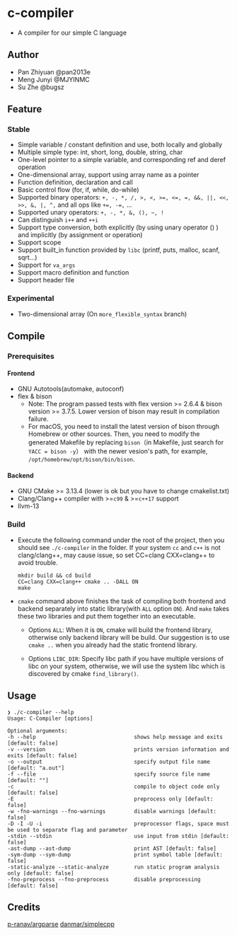 # c-compiler

+ A compiler for our simple C language



## Author

+ Pan Zhiyuan @pan2013e
+ Meng Junyi @MJYINMC
+ Su Zhe @bugsz



## Feature

### Stable

+ Simple variable / constant definition and use, both locally and globally
+ Multiple simple type: int, short, long, double, string, char
+ One-level pointer to a simple variable, and corresponding ref and deref operation
+ One-dimensional array, support using array name as a pointer
+ Function definition, declaration and call
+ Basic control flow (for, if, while, do-while)
+ Supported binary operators: `+, -, *, /, >, <, >=, <=, =, &&, ||, <<, >>, &, |, ^,` and all ops like `+=, -=,` ...
+ Supported unary operators: `+, -, *, &, (), ~, !`
+ Can distinguish `i++` and `++i`
+ Support type conversion, both explicitly (by using unary operator () ) and implicitly (by assignment or operation)
+ Support scope
+ Support built_in function provided by `libc` (printf, puts, malloc, scanf, sqrt...)
+ Support for `va_args`
+ Support macro definition and function
+ Support header file



### Experimental

+ Two-dimensional array (On `more_flexible_syntax` branch)



## Compile

### Prerequisites

#### Frontend

+ GNU Autotools(automake, autoconf)
+ flex & bison
  * Note: The program passed tests with flex version >= 2.6.4 & bison version >= 3.7.5. Lower version of bison may result in compilation failure. 
  * For macOS, you need to install the latest version of bison through Homebrew or other sources. Then, you need to modify the generated Makefile by replacing `bison`（in Makefile, just search for `YACC = bison -y`） with the newer vesion's path, for example, `/opt/homebrew/opt/bison/bin/bison`.


#### Backend

+ GNU CMake >= 3.13.4 (lower is ok but you have to change cmakelist.txt)
+ Clang/Clang++ compiler with >=`c99` & >=`c++17` support
+ llvm-13





### Build

+ Execute the following command under the root of the project, then you should see `./c-compiler` in the folder. If your system `cc` and `c++` is not clang/clang++, may cause issue, so set CC=clang CXX=clang++ to avoid trouble.

  ```shell
  mkdir build && cd build
  CC=clang CXX=clang++ cmake .. -DALL ON
  make
  ```



+ `cmake` command above finishes the task of compiling both frontend and backend separately into static library(with `ALL` option `ON`). And `make` takes these two libraries and put them together into an executable. 
  + Options `ALL`: When it is `ON`, cmake will build the frontend library, otherwise only backend library will be build. Our suggestion is to use `cmake ..` when you already had the static frontend library.

  + Options `LIBC_DIR`: Specify libc path if you have multiple versions of libc on your system, otherwise, we will use the system libc which is discovered by cmake `find_library()`.

## Usage

```
❯ ./c-compiler --help
Usage: C-Compiler [options]

Optional arguments:
-h --help                               shows help message and exits [default: false]
-v --version                            prints version information and exits [default: false]
-o --output                             specify output file name [default: "a.out"]
-f --file                               specify source file name [default: ""]
-c                                      compile to object code only [default: false]
-E                                      preprocess only [default: false]
-w -fno-warnings --fno-warnings         disable warnings [default: false]
-D -I -U -i                             preprocessor flags, space must be used to separate flag and parameter
-stdin --stdin                          use input from stdin [default: false]
-ast-dump --ast-dump                    print AST [default: false]
-sym-dump --sym-dump                    print symbol table [default: false]
-static-analyze --static-analyze        run static program analysis only [default: false]
-fno-preprocess --fno-preprocess        disable preprocessing [default: false]
```



## Credits

[p-ranav/argparse](https://github.com/p-ranav/argparse)
[danmar/simplecpp](https://github.com/danmar/simplecpp)

